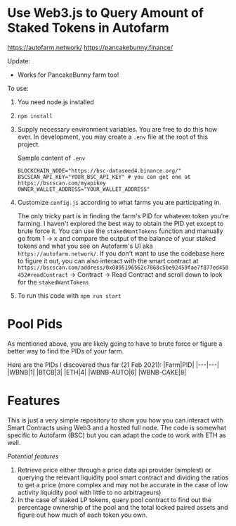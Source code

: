 # Use Web3.js to Query Amount of Staked Tokens in Autofarm

https://autofarm.network/
https://pancakebunny.finance/

Update:
- Works for PancakeBunny farm too!

To use:
1. You need node.js installed
2. `npm install`
3. Supply necessary environment variables. You are free to do this how ever. In development, you may create a `.env` file at the root of this project.

    Sample content of `.env`
    ```
    BLOCKCHAIN_NODE="https://bsc-dataseed4.binance.org/"
    BSCSCAN_API_KEY="YOUR_BSC_API_KEY" # you can get one at https://bscscan.com/myapikey
    OWNER_WALLET_ADDRESS="YOUR_WALLET_ADDRESS"
    ```
4. Customize `config.js` according to what farms you are participating in.

    The only tricky part is in finding the farm's PID for whatever token you're farming. I haven't explored the best way to obtain the PID yet except to brute force it. You can use the `stakedWantTokens` function and manually go from 1 -> x and compare the output of the balance of your staked tokens and what you see on Autofarm's UI aka `https://autofarm.network/`. If you don't want to use the codebase here to figure it out, you can also interact with the smart contract at `https://bscscan.com/address/0x0895196562c7868c5be92459fae7f877ed450452#readContract` -> Contract -> Read Contract and scroll down to look for the `stakedWantTokens`
5. To run this code with `npm run start`

# Pool Pids
As mentioned above, you are likely going to have to brute force or figure a better way to find the PIDs of your farm.

Here are the PIDs I discovered thus far (21 Feb 2021):
|Farm|PID|
|---|---|
|WBNB|1|
|BTCB|3|
|ETH|4|
|WBNB-AUTO|6|
|WBNB-CAKE|8|


# Features
This is just a very simple repository to show you how you can interact with Smart Contracts using Web3 and a hosted full node.
The code is somewhat specific to Autofarm (BSC) but you can adapt the code to work with ETH as well.

*Potential features*
1. Retrieve price either through a price data api provider (simplest) or querying the relevant liquidity pool smart contract and dividing the ratios to get a price (more complex and may not be accurate in the case of low activity liquidity pool with little to no arbitrageurs)
2. In the case of staked LP tokens, query pool contract to find out the percentage ownership of the pool and the total locked paired assets and figure out how much of each token you own.
